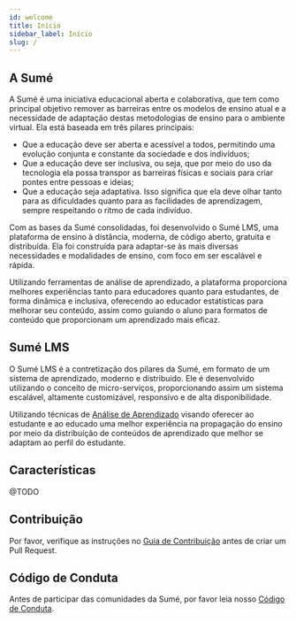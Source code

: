 ```yaml
---
id: welcome
title: Início
sidebar_label: Início
slug: /
---
```


## A Sumé

A Sumé é uma iniciativa educacional aberta e colaborativa, que tem como principal objetivo remover as barreiras entre os modelos de ensino atual e a necessidade de adaptação destas metodologias de ensino para o ambiente virtual. Ela está baseada em três pilares principais:

- Que a educação deve ser aberta e acessível a todos, permitindo uma evolução conjunta e constante da sociedade e dos indivíduos;
- Que a educação deve ser inclusiva, ou seja, que por meio do uso da tecnologia ela possa transpor as barreiras físicas e sociais para criar pontes entre pessoas e ideias;
- Que a educação seja adaptativa. Isso significa que ela deve olhar tanto para as dificuldades quanto para as facilidades de aprendizagem, sempre respeitando o ritmo de cada indivíduo. 

Com as bases da Sumé consolidadas, foi desenvolvido o Sumé LMS, uma plataforma de ensino à distância, moderna, de código aberto, gratuita e distribuída. Ela foi construída para adaptar-se às mais diversas necessidades e modalidades de ensino, com foco em ser escalável e rápida. 

Utilizando ferramentas de análise de aprendizado, a plataforma proporciona melhores experiências tanto para educadores quanto para estudantes, de forma dinâmica e inclusiva, oferecendo ao educador estatísticas para melhorar seu conteúdo, assim como guiando o aluno para formatos de conteúdo que proporcionam um aprendizado mais eficaz.

## Sumé LMS

O Sumé LMS é a contretização dos pilares da Sumé, em formato de um sistema de aprendizado, moderno e distribuído. Ele é desenvolvido utilizando o conceito de micro-serviços, proporcionando assim um sistema escalável, altamente customizável, responsivo e de alta disponibilidade.

Utilizando técnicas de [Análise de Aprendizado](#) visando oferecer ao estudante e ao educado uma melhor experiência na propagação do ensino por meio da distribuíção de conteúdos de aprendizado que melhor se adaptam ao perfil do estudante.

## Características

@TODO

## Contribuição

Por favor, verifique as instruções no [Guia de Contribuição](/docs/development/contribute) antes de criar um Pull Request.

## Código de Conduta

Antes de participar das comunidades da Sumé, por favor leia nosso [Código de Conduta](/docs/conduct).
